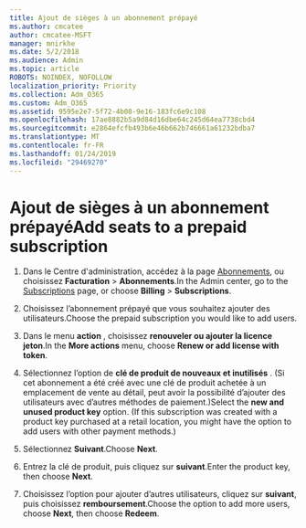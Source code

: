 ```yaml
---
title: Ajout de sièges à un abonnement prépayé
ms.author: cmcatee
author: cmcatee-MSFT
manager: mnirkhe
ms.date: 5/2/2018
ms.audience: Admin
ms.topic: article
ROBOTS: NOINDEX, NOFOLLOW
localization_priority: Priority
ms.collection: Adm_O365
ms.custom: Adm_O365
ms.assetid: 9595e2e7-5f72-4b08-9e16-183fc6e9c108
ms.openlocfilehash: 17ae8882b5a9d84d16dbe64c245d64ea7738cbd4
ms.sourcegitcommit: e2864efcfb493b6e46b662b746661a61232bdba7
ms.translationtype: MT
ms.contentlocale: fr-FR
ms.lasthandoff: 01/24/2019
ms.locfileid: "29469270"
---
```

# <a name="add-seats-to-a-prepaid-subscription"></a><span data-ttu-id="5adcc-102">Ajout de sièges à un abonnement prépayé</span><span class="sxs-lookup"><span data-stu-id="5adcc-102">Add seats to a prepaid subscription</span></span>

1. <span data-ttu-id="5adcc-103">Dans le Centre d'administration, accédez à la page [Abonnements](https://go.microsoft.com/fwlink/p/?linkid=842054), ou choisissez **Facturation** \> **Abonnements**.</span><span class="sxs-lookup"><span data-stu-id="5adcc-103">In the Admin center, go to the [Subscriptions](https://go.microsoft.com/fwlink/p/?linkid=842054) page, or choose **Billing** \> **Subscriptions**.</span></span>
    
2. <span data-ttu-id="5adcc-104">Choisissez l’abonnement prépayé que vous souhaitez ajouter des utilisateurs.</span><span class="sxs-lookup"><span data-stu-id="5adcc-104">Choose the prepaid subscription you would like to add users.</span></span>
    
3. <span data-ttu-id="5adcc-105">Dans le menu **action** , choisissez **renouveler ou ajouter la licence jeton**.</span><span class="sxs-lookup"><span data-stu-id="5adcc-105">In the **More actions** menu, choose **Renew or add license with token**.</span></span>
    
4. <span data-ttu-id="5adcc-p101">Sélectionnez l’option de **clé de produit de nouveaux et inutilisés** . (Si cet abonnement a été créé avec une clé de produit achetée à un emplacement de vente au détail, peut avoir la possibilité d’ajouter des utilisateurs avec d’autres méthodes de paiement.)</span><span class="sxs-lookup"><span data-stu-id="5adcc-p101">Select the **new and unused product key** option. (If this subscription was created with a product key purchased at a retail location, you might have the option to add users with other payment methods.)</span></span> 
    
5. <span data-ttu-id="5adcc-108">Sélectionnez **Suivant**.</span><span class="sxs-lookup"><span data-stu-id="5adcc-108">Choose **Next**.</span></span>
    
6. <span data-ttu-id="5adcc-109">Entrez la clé de produit, puis cliquez sur **suivant**.</span><span class="sxs-lookup"><span data-stu-id="5adcc-109">Enter the product key, then choose **Next**.</span></span>
    
7. <span data-ttu-id="5adcc-110">Choisissez l’option pour ajouter d’autres utilisateurs, cliquez sur **suivant**, puis choisissez **remboursement**.</span><span class="sxs-lookup"><span data-stu-id="5adcc-110">Choose the option to add more users, choose **Next**, then choose **Redeem**.</span></span>
    

